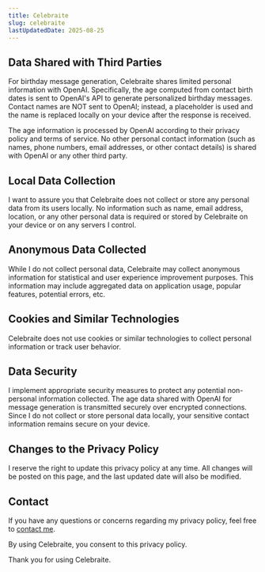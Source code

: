 ```yaml
---
title: Celebraite
slug: celebraite
lastUpdatedDate: 2025-08-25
---
```


## Data Shared with Third Parties

For birthday message generation, Celebraite shares limited personal information with OpenAI. Specifically, the age computed from contact birth dates is sent to OpenAI's API to generate personalized birthday messages. Contact names are NOT sent to OpenAI; instead, a placeholder is used and the name is replaced locally on your device after the response is received.

The age information is processed by OpenAI according to their privacy policy and terms of service. No other personal contact information (such as names, phone numbers, email addresses, or other contact details) is shared with OpenAI or any other third party.

## Local Data Collection

I want to assure you that Celebraite does not collect or store any personal data from its users locally. No information such as name, email address, location, or any other personal data is required or stored by Celebraite on your device or on any servers I control.

## Anonymous Data Collected

While I do not collect personal data, Celebraite may collect anonymous information for statistical and user experience improvement purposes. This information may include aggregated data on application usage, popular features, potential errors, etc.

## Cookies and Similar Technologies

Celebraite does not use cookies or similar technologies to collect personal information or track user behavior.

## Data Security

I implement appropriate security measures to protect any potential non-personal information collected. The age data shared with OpenAI for message generation is transmitted securely over encrypted connections. Since I do not collect or store personal data locally, your sensitive contact information remains secure on your device.

## Changes to the Privacy Policy

I reserve the right to update this privacy policy at any time. All changes will be posted on this page, and the last updated date will also be modified.

## Contact

If you have any questions or concerns regarding my privacy policy, feel free to [contact me](/contact).

By using Celebraite, you consent to this privacy policy.

Thank you for using Celebraite.
